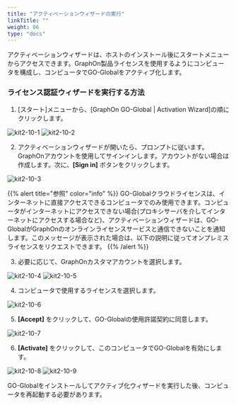 ```yaml
---
title: "アクティベーションウィザードの実行"
linkTitle: ""
weight: 06
type: "docs"
---
```


アクティベーションウィザードは、ホストのインストール後にスタートメニューからアクセスできます。GraphOn製品ライセンスを使用するようにコンピュータを構成し、コンピュータでGO-Globalをアクティブ化します。

### ライセンス認証ウィザードを実行する方法

1. [スタート]メニューから、[GraphOn GO-Global | Activation Wizard]の順にクリックします。

![kit2-10-1](/img/kit2-10-1.png)
![kit2-10-2](/img/kit2-10-2.png)

2. アクティベーションウィザードが開いたら、プロンプトに従います。GraphOnアカウントを使用してサインインします。アカウントがない場合は作成します。次に、**[Sign in]** ボタンをクリックします。

![kit2-10-3](/img/kit2-10-3.png)

{{% alert title="参照" color="info" %}}
GO-Globalクラウドライセンスは、インターネットに直接アクセスできるコンピュータでのみ使用できます。コンピュータがインターネットにアクセスできない場合(プロキシサーバを介してインターネットにアクセスする場合など)、アクティベーションウィザードは、GO-GlobalがGraphOnのオンラインライセンスサービスと通信できないことを通知します。このメッセージが表示された場合は、以下の説明に従ってオンプレミスライセンスをリクエストできます。
{{% /alert %}}

3. 必要に応じて、GraphOnカスタマアカウントを選択します。

![kit2-10-4](/img/kit2-10-4.png)
![kit2-10-5](/img/kit2-10-5.png)

4. コンピュータで使用するライセンスを選択します。

![kit2-10-6](/img/kit2-10-6.png)

5. **[Accept]** をクリックして、GO-Globalの使用許諾契約に同意します。

![kit2-10-7](/img/kit2-10-7.png)

6. **[Activate]** をクリックして、このコンピュータでGO-Globalを有効にします。

![kit2-10-8](/img/kit2-10-8.png)
![kit2-10-9](/img/kit2-10-9.png)

GO-Globalをインストールしてアクティブ化ウィザードを実行した後、コンピュータを再起動する必要があります。